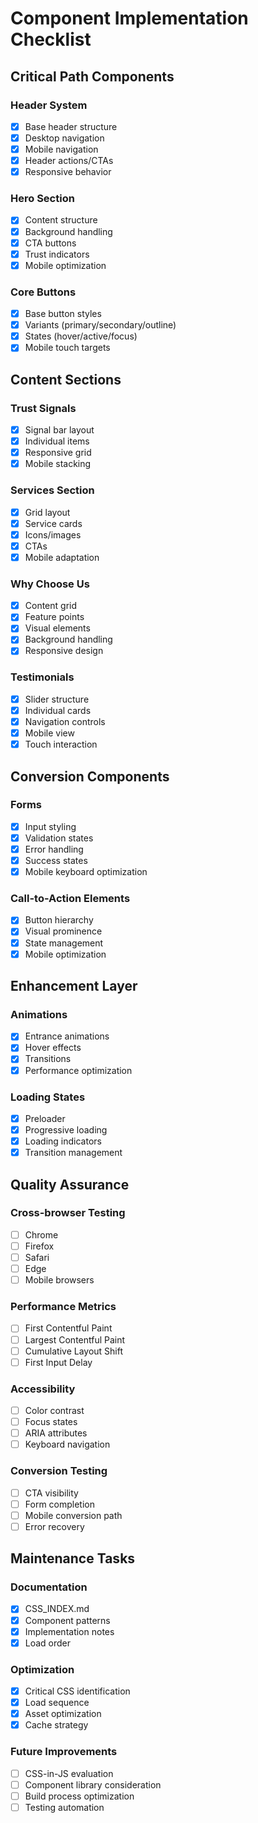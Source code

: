 # Component Implementation Checklist

## Critical Path Components

### Header System
- [x] Base header structure
- [x] Desktop navigation
- [x] Mobile navigation
- [x] Header actions/CTAs
- [x] Responsive behavior

### Hero Section
- [x] Content structure
- [x] Background handling
- [x] CTA buttons
- [x] Trust indicators
- [x] Mobile optimization

### Core Buttons
- [x] Base button styles
- [x] Variants (primary/secondary/outline)
- [x] States (hover/active/focus)
- [x] Mobile touch targets

## Content Sections

### Trust Signals
- [x] Signal bar layout
- [x] Individual items
- [x] Responsive grid
- [x] Mobile stacking

### Services Section
- [x] Grid layout
- [x] Service cards
- [x] Icons/images
- [x] CTAs
- [x] Mobile adaptation

### Why Choose Us
- [x] Content grid
- [x] Feature points
- [x] Visual elements
- [x] Background handling
- [x] Responsive design

### Testimonials
- [x] Slider structure
- [x] Individual cards
- [x] Navigation controls
- [x] Mobile view
- [x] Touch interaction

## Conversion Components

### Forms
- [x] Input styling
- [x] Validation states
- [x] Error handling
- [x] Success states
- [x] Mobile keyboard optimization

### Call-to-Action Elements
- [x] Button hierarchy
- [x] Visual prominence
- [x] State management
- [x] Mobile optimization

## Enhancement Layer

### Animations
- [x] Entrance animations
- [x] Hover effects
- [x] Transitions
- [x] Performance optimization

### Loading States
- [x] Preloader
- [x] Progressive loading
- [x] Loading indicators
- [x] Transition management

## Quality Assurance

### Cross-browser Testing
- [ ] Chrome
- [ ] Firefox
- [ ] Safari
- [ ] Edge
- [ ] Mobile browsers

### Performance Metrics
- [ ] First Contentful Paint
- [ ] Largest Contentful Paint
- [ ] Cumulative Layout Shift
- [ ] First Input Delay

### Accessibility
- [ ] Color contrast
- [ ] Focus states
- [ ] ARIA attributes
- [ ] Keyboard navigation

### Conversion Testing
- [ ] CTA visibility
- [ ] Form completion
- [ ] Mobile conversion path
- [ ] Error recovery

## Maintenance Tasks

### Documentation
- [x] CSS_INDEX.md
- [x] Component patterns
- [x] Implementation notes
- [x] Load order

### Optimization
- [x] Critical CSS identification
- [x] Load sequence
- [x] Asset optimization
- [x] Cache strategy

### Future Improvements
- [ ] CSS-in-JS evaluation
- [ ] Component library consideration
- [ ] Build process optimization
- [ ] Testing automation